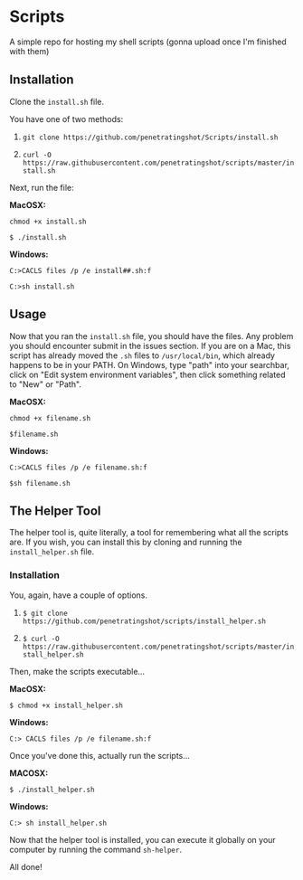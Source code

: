 # Scripts
A simple repo for hosting my shell scripts (gonna upload once I'm finished with them)

## Installation
Clone the `install.sh` file.

You have one of two methods:

1. `git clone https://github.com/penetratingshot/Scripts/install.sh`

2. `curl -O https://raw.githubusercontent.com/penetratingshot/scripts/master/install.sh`

Next, run the file:

**MacOSX:**

`chmod +x install.sh`

`$ ./install.sh`

**Windows:**

`C:>CACLS files /p /e install##.sh:f`

`C:>sh install.sh`

## Usage

Now that you ran the `install.sh` file, you should have the files. Any problem you should encounter submit in the issues section. If you are on a Mac, this script has already moved the `.sh` files to `/usr/local/bin`, which already happens to be in your PATH. On Windows, type "path" into your searchbar, click on "Edit system environment variables", then click something related to "New" or "Path".

**MacOSX:**

`chmod +x filename.sh`

`$filename.sh`

**Windows:**

`C:>CACLS files /p /e filename.sh:f`

`$sh filename.sh`

## The Helper Tool

The helper tool is, quite literally, a tool for remembering what all the scripts are. If you wish, you can install this by cloning and running the `install_helper.sh` file.

### Installation

You, again, have a couple of options.

1. `$ git clone https://github.com/penetratingshot/scripts/install_helper.sh`

2. `$ curl -O https://raw.githubusercontent.com/penetratingshot/scripts/master/install_helper.sh`

Then, make the scripts executable...

**MacOSX:**

`$ chmod +x install_helper.sh`

**Windows:**

`C:> CACLS files /p /e filename.sh:f`

Once you've done this, actually run the scripts...

**MACOSX:**

`$ ./install_helper.sh`

**Windows:**

`C:> sh install_helper.sh`

Now that the helper tool is installed, you can execute it globally on your computer by running the command `sh-helper`.

All done!
